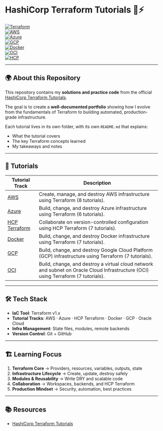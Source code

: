 # HashiCorp Terraform Tutorials 📘⚡

[![Terraform](https://img.shields.io/badge/Terraform-1.x-623CE4?logo=terraform)](https://www.terraform.io/)  
[![AWS](https://img.shields.io/badge/AWS-Cloud-FF9900?logo=amazonaws)](https://aws.amazon.com)  
[![Azure](https://img.shields.io/badge/Azure-Cloud-0078D4?logo=microsoftazure)](https://azure.microsoft.com)  
[![GCP](https://img.shields.io/badge/GCP-Cloud-4285F4?logo=googlecloud)](https://cloud.google.com)  
[![Docker](https://img.shields.io/badge/Docker-Infrastructure-2496ED?logo=docker)](https://www.docker.com)  
[![OCI](https://img.shields.io/badge/Oracle_Cloud-Infrastructure-F80000?logo=oracle)](https://www.oracle.com/cloud/)  
[![HCP](https://img.shields.io/badge/HCP-Terraform-844FBA?logo=hashicorp)](https://cloud.hashicorp.com/products/terraform)  


---

## 🌍 About this Repository

This repository contains my **solutions and practice code** from the official [HashiCorp Terraform Tutorials](https://developer.hashicorp.com/terraform/tutorials).  

The goal is to create a **well-documented portfolio** showing how I evolve from the fundamentals of Terraform to building automated, production-grade infrastructure.  

Each tutorial lives in its own folder, with its own `README.md` that explains:  
- What the tutorial covers  
- The key Terraform concepts learned  
- My takeaways and notes  

---

## 📁 Tutorials

| Tutorial Track | Description |
|----------------|-------------|
| [AWS](/AWS/) | Create, manage, and destroy AWS infrastructure using Terraform (8 tutorials). |
| [Azure](/Azure/) | Build, change, and destroy Azure infrastructure using Terraform (6 tutorials). |
| [HCP Terraform](/HCP-Terraform/) | Collaborate on version-controlled configuration using HCP Terraform (7 tutorials). |
| [Docker](/Docker/) | Build, change, and destroy Docker infrastructure using Terraform (7 tutorials). |
| [GCP](/GCP/) | Build, change, and destroy Google Cloud Platform (GCP) infrastructure using Terraform (7 tutorials). |
| [OCI](/OCI/) | Build, change, and destroy a virtual cloud network and subnet on Oracle Cloud Infrastructure (OCI) using Terraform (7 tutorials). |

---

## 🛠️ Tech Stack

- **IaC Tool**: Terraform v1.x  
- **Tutorial Tracks**: AWS · Azure · HCP Terraform · Docker · GCP · Oracle Cloud  
- **Infra Management**: State files, modules, remote backends  
- **Version Control**: Git + GitHub  

---

## 🏗️ Learning Focus

1. **Terraform Core** → Providers, resources, variables, outputs, state  
2. **Infrastructure Lifecycle** → Create, update, destroy safely  
3. **Modules & Reusability** → Write DRY and scalable code  
4. **Collaboration** → Workspaces, backends, and HCP Terraform  
5. **Production Mindset** → Security, automation, best practices  

---

## 📚 Resources

- [HashiCorp Terraform Tutorials](https://developer.hashicorp.com/terraform/tutorials)  
